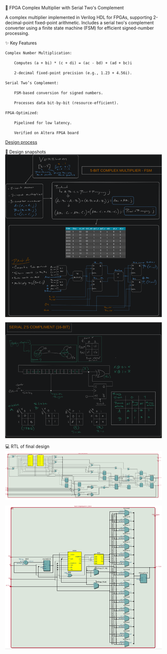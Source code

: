 🔢 FPGA Complex Multiplier with Serial Two's Complement

A complex multiplier implemented in Verilog HDL for FPGAs, supporting 2-decimal-point fixed-point arithmetic. Includes a serial two's complement converter using a finite state machine (FSM) for efficient signed-number processing.

✨ Key Features

    Complex Number Multiplication:

        Computes (a + bi) * (c + di) = (ac - bd) + (ad + bc)i

        2-decimal fixed-point precision (e.g., 1.23 + 4.56i).

    Serial Two’s Complement:

        FSM-based conversion for signed numbers.

        Processes data bit-by-bit (resource-efficient).

    FPGA-Optimized:

        Pipelined for low latency.

        Verified on Altera FPGA board

[Design process](https://github.com/C-Preston-11/Complex_Multiplier/blob/73cde0bbb00b62a34acb92a4110182f790f9a9ed/Design-process.pdf)

🧮 Design snapshots
![multidesign](multi.png)

![twosdesign](twoscomp.png)

💻 RTL of final design
![Multiplier RTL](COMPLEXMULTI_A_RTL.PNG)

![2's comp RTL](twoscompRTL.png)
